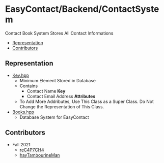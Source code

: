 # EasyContact/Backend/ContactSystem
Contact Book System Stores All Contact Informations
- [Representation](#representation)
- [Contributors](#contributors)

## Representation
- [Key.hpp](Key.hpp)
  - Minimum Element Stored in Database
  - Contains
    - Contact Name **Key**
    - Contact Email Address **Attributes**
  - To Add More Addributes, Use This Class as a Super Class. Do Not Change the Representation of This Class.
- [Books.hpp](Books.hpp)
  - Database System for EasyContact

## Contributors
- Fall 2021
  - [reC4P7CH4](https://github.com/reC4P7CH4/)
  - [hayTambourineMan](https://github.com/hayTambourineMan/)
